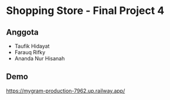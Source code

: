 # Shopping Store - Final Project 4

## Anggota

- Taufik Hidayat
- Farauq Rifky
- Ananda Nur Hisanah

## Demo

https://mygram-production-7962.up.railway.app/